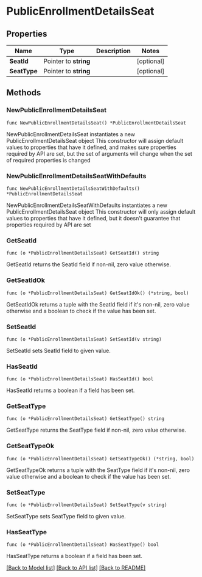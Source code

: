# PublicEnrollmentDetailsSeat

## Properties

Name | Type | Description | Notes
------------ | ------------- | ------------- | -------------
**SeatId** | Pointer to **string** |  | [optional] 
**SeatType** | Pointer to **string** |  | [optional] 

## Methods

### NewPublicEnrollmentDetailsSeat

`func NewPublicEnrollmentDetailsSeat() *PublicEnrollmentDetailsSeat`

NewPublicEnrollmentDetailsSeat instantiates a new PublicEnrollmentDetailsSeat object
This constructor will assign default values to properties that have it defined,
and makes sure properties required by API are set, but the set of arguments
will change when the set of required properties is changed

### NewPublicEnrollmentDetailsSeatWithDefaults

`func NewPublicEnrollmentDetailsSeatWithDefaults() *PublicEnrollmentDetailsSeat`

NewPublicEnrollmentDetailsSeatWithDefaults instantiates a new PublicEnrollmentDetailsSeat object
This constructor will only assign default values to properties that have it defined,
but it doesn't guarantee that properties required by API are set

### GetSeatId

`func (o *PublicEnrollmentDetailsSeat) GetSeatId() string`

GetSeatId returns the SeatId field if non-nil, zero value otherwise.

### GetSeatIdOk

`func (o *PublicEnrollmentDetailsSeat) GetSeatIdOk() (*string, bool)`

GetSeatIdOk returns a tuple with the SeatId field if it's non-nil, zero value otherwise
and a boolean to check if the value has been set.

### SetSeatId

`func (o *PublicEnrollmentDetailsSeat) SetSeatId(v string)`

SetSeatId sets SeatId field to given value.

### HasSeatId

`func (o *PublicEnrollmentDetailsSeat) HasSeatId() bool`

HasSeatId returns a boolean if a field has been set.

### GetSeatType

`func (o *PublicEnrollmentDetailsSeat) GetSeatType() string`

GetSeatType returns the SeatType field if non-nil, zero value otherwise.

### GetSeatTypeOk

`func (o *PublicEnrollmentDetailsSeat) GetSeatTypeOk() (*string, bool)`

GetSeatTypeOk returns a tuple with the SeatType field if it's non-nil, zero value otherwise
and a boolean to check if the value has been set.

### SetSeatType

`func (o *PublicEnrollmentDetailsSeat) SetSeatType(v string)`

SetSeatType sets SeatType field to given value.

### HasSeatType

`func (o *PublicEnrollmentDetailsSeat) HasSeatType() bool`

HasSeatType returns a boolean if a field has been set.


[[Back to Model list]](../README.md#documentation-for-models) [[Back to API list]](../README.md#documentation-for-api-endpoints) [[Back to README]](../README.md)


